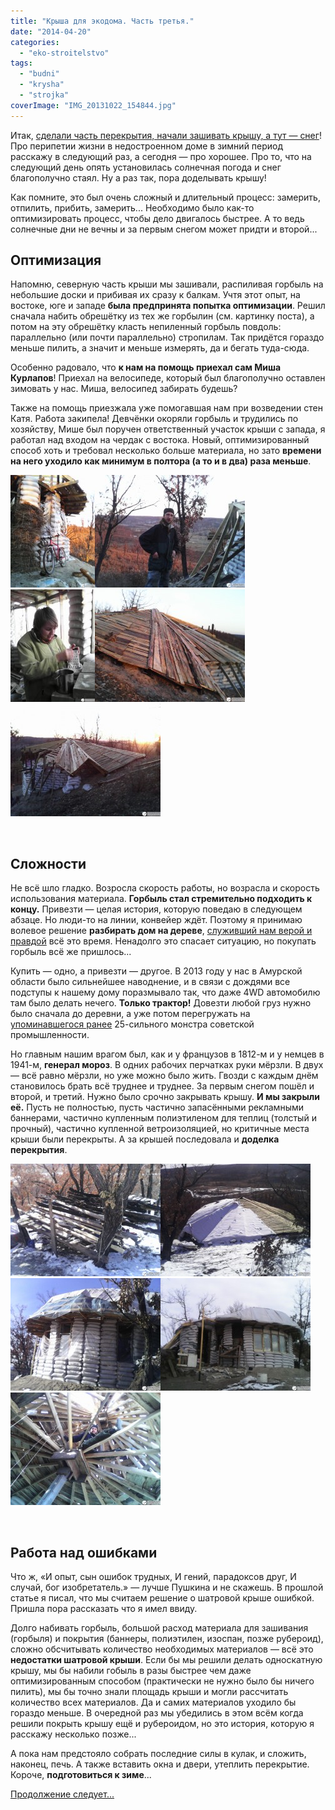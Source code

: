 ```yaml
---
title: "Крыша для экодома. Часть третья."
date: "2014-04-20"
categories: 
  - "eko-stroitelstvo"
tags: 
  - "budni"
  - "krysha"
  - "strojka"
coverImage: "IMG_20131022_154844.jpg"
---
```


Итак, [сделали часть перекрытия, начали зашивать крышу, а тут — снег](http://svobodaiznutri.blogspot.ru/2014/04/krysha-dlya-ekodoma-2.html)! Про перипетии жизни в недостроенном доме в зимний период расскажу в следующий раз, а сегодня — про хорошее. Про то, что на следующий день опять установилась солнечная погода и снег благополучно стаял. Ну а раз так, пора доделывать крышу!

Как помните, это был очень сложный и длительный процесс: замерить, отпилить, прибить, замерить... Необходимо было как-то оптимизировать процесс, чтобы дело двигалось быстрее. А то ведь солнечные дни не вечны и за первым снегом может придти и второй...

## Оптимизация

Напомню, северную часть крыши мы зашивали, распиливая горбыль на небольшие доски и прибивая их сразу к балкам. Учтя этот опыт, на востоке, юге и западе **была предпринята попытка оптимизации**. Решил сначала набить обрешётку из тех же горбылин (см. картинку поста), а потом на эту обрешётку класть непиленный горбыль повдоль: параллельно (или почти параллельно) стропилам. Так придётся гораздо меньше пилить, а значит и меньше измерять, да и бегать туда-сюда.

Особенно радовало, что **к нам на помощь приехал сам Миша Курлапов**! Приехал на велосипеде, который был благополучно оставлен зимовать у нас. Миша, велосипед забирать будешь?

Также на помощь приезжала уже помогавшая нам при возведении стен Катя. Работа закипела! Девчёнки окоряли горбыль и трудились по хозяйству, Мише был поручен ответственный участок крыши с запада, я работал над входом на чердак с востока. Новый, оптимизированный способ хоть и требовал несколько больше материала, но зато **времени на него уходило как минимум в полтора (а то и в два) раза меньше**.

[![Мишин велосипед заслужил немалую славу в дальних путешествиях](images/IMG_20131017_182012-e1398396857159-135x180.jpg)](http://svobodaiznutri.ru/wp-content/uploads/IMG_20131017_182012-e1398396857159.jpg)[![Сам Миша Курлапов](images/IMG_20131017_182633-240x180.jpg)](http://svobodaiznutri.ru/wp-content/uploads/IMG_20131017_182633.jpg)[![Катя помогает по хозяйству](images/IMG_20131017_182105-e1398396944636-135x180.jpg)](http://svobodaiznutri.ru/wp-content/uploads/IMG_20131017_182105-e1398396944636.jpg)[![Слева зашито первым, медленным способом, справа — быстрым. Мишина работа](images/IMG_20131017_182407-240x180.jpg)](http://svobodaiznutri.ru/wp-content/uploads/IMG_20131017_182407.jpg)[![Вход на чердак, с востока](images/IMG_20131017_182515-240x180.jpg)](http://svobodaiznutri.ru/wp-content/uploads/IMG_20131017_182515.jpg)

 

## Сложности

Не всё шло гладко. Возросла скорость работы, но возрасла и скорость использования материала. **Горбыль стал стремительно подходить к концу.** Привезти — целая история, которую поведаю в следующем абзаце. Но люди-то на линии, конвейер ждёт. Поэтому я принимаю волевое решение **разбирать дом на дереве**, [служивший нам верой и правдой](http://svobodaiznutri.blogspot.ru/2014/01/jizn-na-dereve.html) всё это время. Ненадолго это спасает ситуацию, но покупать горбыль всё же пришлось...

Купить — одно, а привезти — другое. В 2013 году у нас в Амурской области было сильнейшее наводнение, и в связи с дождями все подступы к нашему дому поразмывало так, что даже 4WD автомобилю там было делать нечего. **Только трактор!** Довезти любой груз нужно было сначала до деревни, а уже потом перегружать на [упоминавшегося ранее](http://svobodaiznutri.blogspot.ru/2014/01/poisk-mesta-pod-dom-2.html) 25-сильного монстра советской промышленности.

Но главным нашим врагом был, как и у французов в 1812-м и у немцев в 1941-м, **генерал мороз**. В одних рабочих перчатках руки мёрзли. В двух — всё равно мёрзли, но уже можно было жить. Гвозди с каждым днём становилось брать всё труднее и труднее. За первым снегом пошёл и второй, и третий. Нужно было срочно закрывать крышу. **И мы закрыли её.** Пусть не полностью, пусть частично запасёнными рекламными баннерами, частично купленным полиэтиленом для теплиц (толстый и прочный), частично купленной ветроизоляцией, но критичные места крыши были перекрыты. А за крышей последовала и **доделка перекрытия**.

[![То, что осталось от дома на дереве, стало сушкой для дров](images/IMG_20131107_140539-240x180.jpg)](http://svobodaiznutri.ru/wp-content/uploads/IMG_20131107_140539.jpg)[![Зато крыша считай готова! Очередной снег сметён с незакрытой части крыши. Там где не сметён — уже лежат баннеры](images/IMG_20131107_140516-240x180.jpg)](http://svobodaiznutri.ru/wp-content/uploads/IMG_20131107_140516.jpg)[![Юг закрыли прямо по обрешётке полиэтиленом...](images/IMG_20131107_140445-240x180.jpg)](http://svobodaiznutri.ru/wp-content/uploads/IMG_20131107_140445.jpg)[![...и ветроизоляцией (изоспаном)](images/IMG_20131121_105131-240x180.jpg)](http://svobodaiznutri.ru/wp-content/uploads/IMG_20131121_105131.jpg)[![Под крышей доделывать перекрытие гораздо комфортее](images/IMG_20131029_163925-240x180.jpg)](http://svobodaiznutri.ru/wp-content/uploads/IMG_20131029_163925.jpg)

 

## Работа над ошибками

Что ж, «И опыт, сын ошибок трудных, И гений, парадоксов друг, И случай, бог изобретатель.» — лучше Пушкина и не скажешь. В прошлой статье я писал, что мы считаем решение о шатровой крыше ошибкой. Пришла пора рассказать что я имел ввиду.

Долго набивать горбыль, большой расход материала для зашивания (горбыля) и покрытия (баннеры, полиэтилен, изоспан, позже рубероид), сложно обсчитывать количество необходимых материалов — всё это **недостатки шатровой крыши**. Если бы мы решили делать односкатную крышу, мы бы набили гобыль в разы быстрее чем даже оптимизированным способом (практически не нужно было бы ничего пилить), мы бы точно знали площадь крыши и могли рассчитать количество всех материалов. Да и самих материалов уходило бы гораздо меньше. В очередной раз мы убедились в этом всём когда решили покрыть крышу ещё и рубероидом, но это история, которую я расскажу несколько позже...

А пока нам предстояло собрать последние силы в кулак, и сложить, наконец, печь. А также вставить окна и двери, утеплить перекрытие. Короче, **подготовиться к зиме**...

[Продолжение следует...](http://svobodaiznutri.ru/ekostroitelstvo-v-zimniy-period/ "Экостроительство в зимний период")
